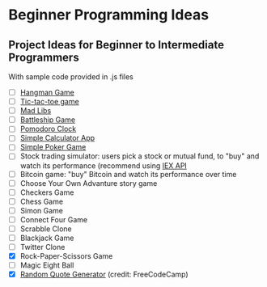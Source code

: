# Beginner Programming Ideas
## Project Ideas for Beginner to Intermediate Programmers

With sample code provided in .js files

- [ ] [Hangman Game]()
- [ ] [Tic-tac-toe game]()
- [ ] [Mad Libs]()
- [ ] [Battleship Game]()
- [ ] [Pomodoro Clock]()
- [ ] [Simple Calculator App]()
- [ ] [Simple Poker Game]()
- [ ] Stock trading simulator: users pick a stock or mutual fund, to "buy" and watch its performance (recommend using [IEX API](https://iextrading.com/developer/docs/)
- [ ] Bitcoin game: "buy" Bitcoin and watch its performance over time
- [ ] Choose Your Own Advanture story game
- [ ] Checkers Game
- [ ] Chess Game
- [ ] Simon Game
- [ ] Connect Four Game
- [ ] Scrabble Clone
- [ ] Blackjack Game
- [ ] Twitter Clone
- [X] Rock-Paper-Scissors Game
- [ ] Magic Eight Ball
- [X] [Random Quote Generator](https://github.com/strongdan/freeCodeCamp-random-quote-generator) (credit: FreeCodeCamp)
